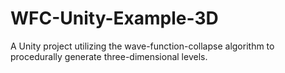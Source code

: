 # WFC-Unity-Example-3D
A Unity project utilizing the wave-function-collapse algorithm to procedurally generate three-dimensional levels.
